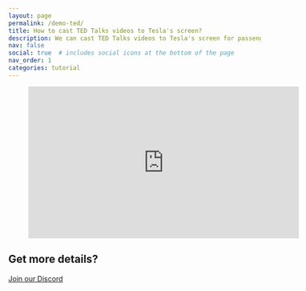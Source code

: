 ```yaml
---
layout: page
permalink: /demo-ted/
title: How to cast TED Talks videos to Tesla's screen?
description: We can cast TED Talks videos to Tesla's screen for passengers while driving, and we can even manipulate the the TED Talks app on Tesla's touchscreen directly.
nav: false
social: true  # includes social icons at the bottom of the page
nav_order: 1
categories: tutorial
---
```

<!-- blank line -->
<figure class="video-container">
  <iframe width="540" height="303" src="https://www.youtube.com/embed/-MZXYUX_Qzo" frameborder="0" allowfullscreen="true"> </iframe>
</figure>
<!-- blank line -->

## Get more details?
<p><a href ="https://discord.gg/Tvbs9uWcN9" target="_blank">Join our Discord</a></p>